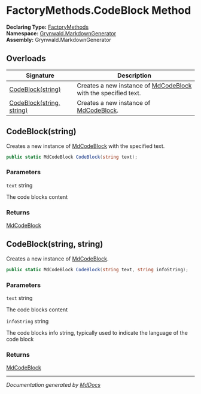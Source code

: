 ﻿<!--  
  <auto-generated>   
    The contents of this file were generated by a tool.  
    Changes to this file may be list if the file is regenerated  
  </auto-generated>   
-->

# FactoryMethods.CodeBlock Method

**Declaring Type:** [FactoryMethods](../index.md)  
**Namespace:** [Grynwald.MarkdownGenerator](../../index.md)  
**Assembly:** Grynwald.MarkdownGenerator

## Overloads

| Signature                                            | Description                                                                                  |
| ---------------------------------------------------- | -------------------------------------------------------------------------------------------- |
| [CodeBlock(string)](#codeblockstring)                | Creates a new instance of [MdCodeBlock](../../MdCodeBlock/index.md) with the specified text. |
| [CodeBlock(string, string)](#codeblockstring-string) | Creates a new instance of [MdCodeBlock](../../MdCodeBlock/index.md).                         |

## CodeBlock(string)

Creates a new instance of [MdCodeBlock](../../MdCodeBlock/index.md) with the specified text.

```csharp
public static MdCodeBlock CodeBlock(string text);
```

### Parameters

`text`  string

The code blocks content

### Returns

[MdCodeBlock](../../MdCodeBlock/index.md)

## CodeBlock(string, string)

Creates a new instance of [MdCodeBlock](../../MdCodeBlock/index.md).

```csharp
public static MdCodeBlock CodeBlock(string text, string infoString);
```

### Parameters

`text`  string

The code blocks content

`infoString`  string

The code blocks info string, typically used to indicate the language of the code block

### Returns

[MdCodeBlock](../../MdCodeBlock/index.md)

___

*Documentation generated by [MdDocs](https://github.com/ap0llo/mddocs)*
